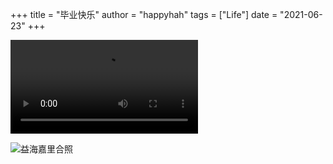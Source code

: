 +++
title = "毕业快乐"
author = "happyhah"
tags = ["Life"]
date = "2021-06-23"
+++

<!--more-->



<video src="C:\Users\南木花花\Documents\myBlog\hugo-theme-anubis\exampleSiteMultilingual\content\post\毕业快乐\6月23日毕业纪念视频最终版.mp4"></video>

![益海嘉里合照](C:\Users\南木花花\Documents\myBlog\hugo-theme-anubis\exampleSiteMultilingual\content\post\毕业快乐\益海嘉里合照.jpg)
